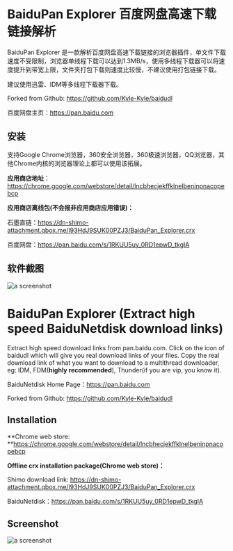 # BaiduPan Explorer 百度网盘高速下载链接解析
BaiduPan Explorer 是一款解析百度网盘高速下载链接的浏览器插件，单文件下载速度不受限制，浏览器单线程下载可以达到1.3MB/s，使用多线程下载器可以将速度提升到带宽上限，文件夹打包下载则速度比较慢，不建议使用打包链接下载。

建议使用迅雷、IDM等多线程下载器下载。

Forked from Github: https://github.com/Kyle-Kyle/baidudl

百度网盘主页：https://pan.baidu.com

## 安装
支持Google Chrome浏览器，360安全浏览器，360极速浏览器，QQ浏览器，其他Chrome内核的浏览器理论上都可以使用该拓展。

**应用商店地址**： https://chrome.google.com/webstore/detail/lncbhecjekffklnelbeninpnacopebcp

**应用商店离线包(不会报非应用商店应用错误)：**  

石墨直链：https://dn-shimo-attachment.qbox.me/l93HdJ9SUK00PZJ3/BaiduPan_Explorer.crx

百度网盘：https://pan.baidu.com/s/1RKUU5uy_0RD1epwD_tkgIA

## 软件截图
![a screenshot](https://wx4.sinaimg.cn/large/77c76f11gy1fp45wtz796j20zk0m8dn4.jpg)

# BaiduPan Explorer (Extract high speed BaiduNetdisk download links)
Extract high speed download links from pan.baidu.com. Click on the icon of baidudl which will give you real download links of your files. Copy the real download link of what you want to download to a multithread downloader, eg: IDM, FDM(**highly recommended**), Thunder(if you are vip, you know it).

BaiduNetdisk Home Page：https://pan.baidu.com

Forked from Github: https://github.com/Kyle-Kyle/baidudl
## Installation
**Chrome web store: **https://chrome.google.com/webstore/detail/lncbhecjekffklnelbeninpnacopebcp

**Offline crx installation package(Chrome web store)：**  

Shimo download link: https://dn-shimo-attachment.qbox.me/l93HdJ9SUK00PZJ3/BaiduPan_Explorer.crx

BaiduNetdisk：https://pan.baidu.com/s/1RKUU5uy_0RD1epwD_tkgIA

## Screenshot
![a screenshot](https://wx4.sinaimg.cn/large/77c76f11gy1fp45wtz796j20zk0m8dn4.jpg)
